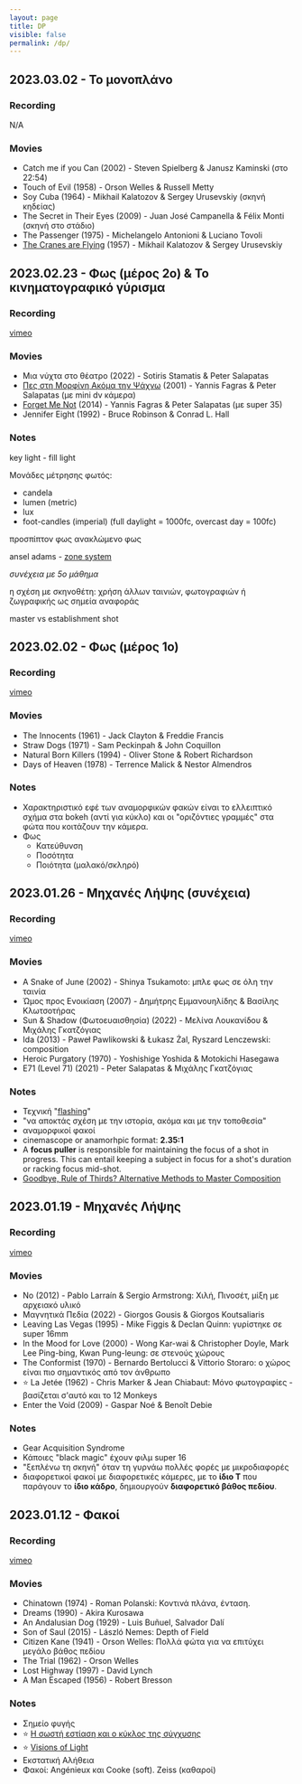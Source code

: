 ```yaml
---
layout: page
title: DP
visible: false
permalink: /dp/
---
```


## 2023.03.02 - Το μονοπλάνο

### Recording

N/A

### Movies

* Catch me if you Can (2002) - Steven Spielberg & Janusz Kaminski (στο 22:54)
* Touch of Evil (1958) - Orson Welles & Russell Metty
* Soy Cuba (1964) - Mikhail Kalatozov & Sergey Urusevskiy (σκηνή κηδείας)
* The Secret in Their Eyes (2009) - Juan José Campanella & Félix Monti (σκηνή στο στάδιο)
* The Passenger (1975) - Michelangelo Antonioni & Luciano Tovoli
* [The Cranes are Flying](https://www.youtube.com/watch?v=2rINnJat-5k) (1957) - Mikhail Kalatozov & Sergey Urusevskiy


## 2023.02.23 - Φως (μέρος 2ο) & Το κινηματογραφικό γύρισμα

### Recording

[vimeo](https://vimeo.com/801727323)

### Movies

* Μια νύχτα στο θέατρο (2022) -  Sotiris Stamatis & Peter Salapatas
* [Πες στη Μορφίνη Ακόμα την Ψάχνω](https://www.youtube.com/watch?v=JP_yei_58sU) (2001) - Yannis Fagras & Peter Salapatas (με mini dv κάμερα)
* [Forget Me Not](https://www.youtube.com/watch?v=IUPvy8dSzFc) (2014) -  Yannis Fagras & Peter Salapatas (με super 35)
* Jennifer Eight (1992) - Bruce Robinson &  Conrad L. Hall

### Notes

key light - fill light

Μονάδες μέτρησης φωτός:
* candela
* lumen (metric)
* lux
* foot-candles (imperial) (full daylight = 1000fc, overcast day = 100fc)

προσπίπτον φως
ανακλώμενο φως

ansel adams - [zone system](https://en.wikipedia.org/wiki/Zone_System)

*συνέχεια με 5ο μάθημα*

η σχέση με σκηνοθέτη: χρήση άλλων ταινιών, φωτογραφιών ή ζωγραφικής ως σημεία αναφοράς

master vs establishment shot


## 2023.02.02 - Φως (μέρος 1ο)

### Recording

[vimeo](https://vimeo.com/795901699)

### Movies

* The Innocents (1961) - Jack Clayton & Freddie Francis
* Straw Dogs (1971) - Sam Peckinpah & John Coquillon
* Natural Born Killers (1994) - Oliver Stone & Robert Richardson
* Days of Heaven (1978) - Terrence Malick & Nestor Almendros

### Notes

* Χαρακτηριστικό εφέ των αναμορφικών φακών είναι το ελλειπτικό σχήμα στα bokeh (αντί για κύκλο) και οι "οριζόντιες γραμμές" στα φώτα που κοιτάζουν την κάμερα.
* Φως
	* Κατεύθυνση
	* Ποσότητα
	* Ποιότητα (μαλακό/σκληρό)


## 2023.01.26 - Μηχανές Λήψης (συνέχεια)

### Recording

[vimeo](https://vimeo.com/793389640)

### Movies

* A Snake of June (2002) - Shinya Tsukamoto: μπλε φως σε όλη την ταινία
* Ώμος προς Ενοικίαση (2007) - Δημήτρης Εμμανουηλίδης & Βασίλης Κλωτσοτήρας
* Sun & Shadow (Φωτοευαισθησία) (2022) - Μελίνα Λουκανίδου & Μιχάλης Γκατζόγιας
* Ida (2013) - Paweł Pawlikowski & Łukasz Żal, Ryszard Lenczewski: composition
* Heroic Purgatory (1970) - Yoshishige Yoshida & Motokichi Hasegawa
* E71 (Level 71) (2021) - Peter Salapatas & Μιχάλης Γκατζόγιας

### Notes

* Τεχνική "[flashing](https://en.wikipedia.org/wiki/Flashing_(cinematography))"
* "να αποκτάς σχέση με την ιστορία, ακόμα και με την τοποθεσία"
* αναμορφικοί φακοί
* cinemascope or anamorhpic format: **2.35:1**
* A **focus puller** is responsible for maintaining the focus of a shot in progress. This can entail keeping a subject in focus for a shot's duration or racking focus mid-shot.
* [Goodbye, Rule of Thirds? Alternative Methods to Master Composition](https://www.slrlounge.com/goodbye-rule-thirds-10-alternative-methods-master-composition/)


## 2023.01.19 - Μηχανές Λήψης

### Recording

[vimeo](https://vimeo.com/790954331)

### Movies

* No (2012) - Pablo Larraín & Sergio Armstrong: Χιλή, Πινοσέτ, μίξη με αρχειακό υλικό
* Μαγνητικά Πεδία (2022) - Giorgos Gousis & Giorgos Koutsaliaris
* Leaving Las Vegas (1995) - Mike Figgis & Declan Quinn: γυρίστηκε σε super 16mm
* In the Mood for Love (2000) - Wong Kar-wai & Christopher Doyle, Mark Lee Ping-bing, Kwan Pung-leung: σε στενούς χώρους
* The Conformist (1970) - Bernardo Bertolucci & Vittorio Storaro: ο χώρος είναι πιο σημαντικός από τον άνθρωπο
* ⭐️ La Jetée (1962) - Chris Marker & Jean Chiabaut: Μόνο φωτογραφίες - βασίζεται σ'αυτό και το 12 Monkeys
* Enter the Void (2009) - Gaspar Noé & Benoît Debie

### Notes

* Gear Acquisition Syndrome
* Κάποιες "black magic" έχουν φιλμ super 16
* "ξεπλένω τη σκηνή" όταν τη γυρνάω πολλές φορές με μικροδιαφορές
* διαφορετικοί φακοί με διαφορετικές κάμερες, με το **ίδιο Τ** που παράγουν το **ίδιο κάδρο**, δημιουργούν **διαφορετικό βάθος πεδίου**.


## 2023.01.12 - Φακοί

### Recording

[vimeo](https://vimeo.com/789771154)

### Movies

* Chinatown (1974) - Roman Polanski: Κοντινά πλάνα, ένταση.
* Dreams (1990) - Akira Kurosawa
* An Andalusian Dog (1929) - Luis Buñuel, Salvador Dalí
* Son of Saul (2015) - László Nemes: Depth of Field
* Citizen Kane (1941) - Orson Welles: Πολλά φώτα για να επιτύχει μεγάλο βάθος πεδίου
* The Trial (1962) - Orson Welles
* Lost Highway (1997) - David Lynch
* A Man Escaped (1956) - Robert Bresson

### Notes

* Σημείο φυγής
* ⭐️ [Η σωστή εστίαση και ο κύκλος της σύγχυσης](https://www.youtube.com/watch?v=scAUPFMIcUQ)
* ⭐️ [Visions of Light](https://drive.google.com/drive/folders/1I9XWILf0ntKoEqv3qs52wqgwcdW0ciuf)
* Εκστατική Αλήθεια
* Φακοί: Angénieux και Cooke (soft). Zeiss (καθαροί)
